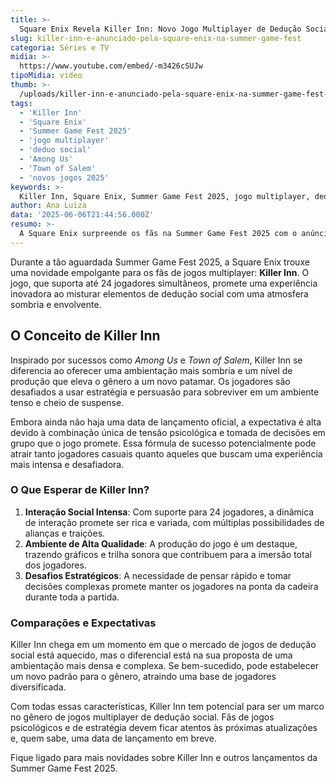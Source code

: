 ```yaml
---
title: >-
  Square Enix Revela Killer Inn: Novo Jogo Multiplayer de Dedução Social
slug: killer-inn-e-anunciado-pela-square-enix-na-summer-game-fest
categoria: Séries e TV
midia: >-
  https://www.youtube.com/embed/-m3426cSUJw
tipoMidia: video
thumb: >-
  /uploads/killer-inn-e-anunciado-pela-square-enix-na-summer-game-fest-preview.jpg
tags:
  - 'Killer Inn'
  - 'Square Enix'
  - 'Summer Game Fest 2025'
  - 'jogo multiplayer'
  - 'deduo social'
  - 'Among Us'
  - 'Town of Salem'
  - 'novos jogos 2025'
keywords: >-
  Killer Inn, Square Enix, Summer Game Fest 2025, jogo multiplayer, dedução social, Among Us, Town of Salem, novos jogos 2025
author: Ana Luiza
data: '2025-06-06T21:44:56.000Z'
resumo: >-
  A Square Enix surpreende os fãs na Summer Game Fest 2025 com o anúncio de Killer Inn, um jogo multiplayer que promete revolucionar a dinâmica de dedução social para até 24 jogadores.
---
```


Durante a tão aguardada Summer Game Fest 2025, a Square Enix trouxe uma novidade empolgante para os fãs de jogos multiplayer: **Killer Inn**. O jogo, que suporta até 24 jogadores simultâneos, promete uma experiência inovadora ao misturar elementos de dedução social com uma atmosfera sombria e envolvente.

## O Conceito de Killer Inn

Inspirado por sucessos como _Among Us_ e _Town of Salem_, Killer Inn se diferencia ao oferecer uma ambientação mais sombria e um nível de produção que eleva o gênero a um novo patamar. Os jogadores são desafiados a usar estratégia e persuasão para sobreviver em um ambiente tenso e cheio de suspense.

Embora ainda não haja uma data de lançamento oficial, a expectativa é alta devido à combinação única de tensão psicológica e tomada de decisões em grupo que o jogo promete. Essa fórmula de sucesso potencialmente pode atrair tanto jogadores casuais quanto aqueles que buscam uma experiência mais intensa e desafiadora.

### O Que Esperar de Killer Inn?

1. **Interação Social Intensa**: Com suporte para 24 jogadores, a dinâmica de interação promete ser rica e variada, com múltiplas possibilidades de alianças e traições.
2. **Ambiente de Alta Qualidade**: A produção do jogo é um destaque, trazendo gráficos e trilha sonora que contribuem para a imersão total dos jogadores.
3. **Desafios Estratégicos**: A necessidade de pensar rápido e tomar decisões complexas promete manter os jogadores na ponta da cadeira durante toda a partida.

### Comparações e Expectativas

Killer Inn chega em um momento em que o mercado de jogos de dedução social está aquecido, mas o diferencial está na sua proposta de uma ambientação mais densa e complexa. Se bem-sucedido, pode estabelecer um novo padrão para o gênero, atraindo uma base de jogadores diversificada.

Com todas essas características, Killer Inn tem potencial para ser um marco no gênero de jogos multiplayer de dedução social. Fãs de jogos psicológicos e de estratégia devem ficar atentos às próximas atualizações e, quem sabe, uma data de lançamento em breve.

Fique ligado para mais novidades sobre Killer Inn e outros lançamentos da Summer Game Fest 2025.